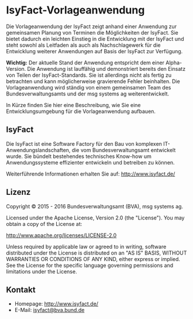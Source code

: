 # IsyFact-Vorlageanwendung
Die Vorlageanwendung der IsyFact zeigt anhand einer Anwendung zur gemeinsamen Planung von Terminen die Möglichkeiten der IsyFact. Sie bietet dadurch ein leichten Einstieg in die Entwicklung mit der IsyFact und steht sowohl als Leitfaden als auch als Nachschlagewerk für die Entwicklung weiterer Anwendungen auf Basis der IsyFact zur Verfügung.

**Wichtig:** Der aktuelle Stand der Anwendung entspricht dem einer Alpha-Version. Die Anwendung ist lauffähig und demonstriert bereits den Einsatz von Teilen der IsyFact-Standards. Sie ist allerdings nicht als fertig zu betrachten und kann möglicherweise gravierende Fehler beinhalten. Die Vorlageanwendung wird ständig von einem gemeinsamen Team des Bundesverwaltungsamts und der msg systems ag weiterentwickelt.

In Kürze finden Sie hier eine Beschreibung, wie Sie eine Entwicklungsumgebung für die Vorlageanwendung aufbauen.

## IsyFact
Die IsyFact ist eine Software Factory für den Bau von komplexen IT-Anwendungslandschaften, die vom Bundesverwaltungsamt entwickelt wurde. Sie bündelt bestehendes technisches Know-how um Anwendungssysteme effizienter entwickeln und betreiben zu können.

Weiterführende Informationen erhalten Sie auf: <http://www.isyfact.de/>

## Lizenz
Copyright &copy; 2015 - 2016 Bundesverwaltungsamt (BVA), msg systems ag.

Licensed under the Apache License, Version 2.0 (the "License"). You may obtain a copy of the License at:

<http://www.apache.org/licenses/LICENSE-2.0>

Unless required by applicable law or agreed to in writing, software distributed under the License is distributed on an "AS IS" BASIS, WITHOUT WARRANTIES OR CONDITIONS OF ANY KIND, either express or implied. See the License for the specific language governing permissions and limitations under the License.

## Kontakt
* Homepage:  <http://www.isyfact.de/>
* E-Mail: isyfact@bva.bund.de
